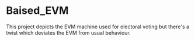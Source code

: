 # Baised_EVM
This project depicts the EVM machine used for electoral voting but there's a twist which deviates the EVM from usual behaviour.

